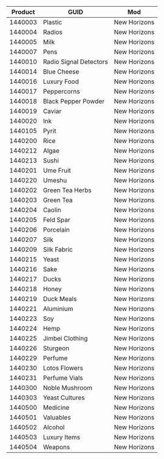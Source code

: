 | Product | GUID | Mod |
| - | - | - |
| 1440003 | Plastic | New Horizons |
| 1440004 | Radios | New Horizons |
| 1440005 | Milk | New Horizons |
| 1440007 | Pens | New Horizons |
| 1440010 | Radio Signal Detectors | New Horizons |
| 1440014 | Blue Cheese | New Horizons |
| 1440016 | Luxury Food | New Horizons |
| 1440017 | Peppercorns | New Horizons |
| 1440018 | Black Pepper Powder | New Horizons |
| 1440019 | Caviar | New Horizons |
| 1440020 | Ink | New Horizons |
| 1440105 | Pyrit | New Horizons |
| 1440200 | Rice | New Horizons |
| 1440212 | Algae | New Horizons |
| 1440213 | Sushi | New Horizons |
| 1440201 | Ume Fruit | New Horizons |
| 1440220 | Umeshu | New Horizons |
| 1440202 | Green Tea Herbs | New Horizons |
| 1440203 | Green Tea | New Horizons |
| 1440204 | Caolin | New Horizons |
| 1440205 | Feld Spar | New Horizons |
| 1440206 | Porcelain | New Horizons |
| 1440207 | Silk | New Horizons |
| 1440209 | Silk Fabric | New Horizons |
| 1440215 | Yeast | New Horizons |
| 1440216 | Sake | New Horizons |
| 1440217 | Ducks | New Horizons |
| 1440218 | Honey | New Horizons |
| 1440219 | Duck Meals | New Horizons |
| 1440221 | Aluminium | New Horizons |
| 1440223 | Soy | New Horizons |
| 1440224 | Hemp | New Horizons |
| 1440225 | Jimbei Clothing | New Horizons |
| 1440226 | Sturgeon | New Horizons |
| 1440229 | Perfume | New Horizons |
| 1440230 | Lotos Flowers | New Horizons |
| 1440231 | Perfume Vials | New Horizons |
| 1440300 | Noble Mushroom | New Horizons |
| 1440303 | Yeast Cultures | New Horizons |
| 1440500 | Medicine | New Horizons |
| 1440501 | Valuables | New Horizons |
| 1440502 | Alcohol | New Horizons |
| 1440503 | Luxury Items | New Horizons |
| 1440504 | Weapons | New Horizons |